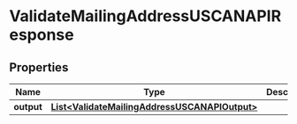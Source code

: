 
# ValidateMailingAddressUSCANAPIResponse

## Properties
Name | Type | Description | Notes
------------ | ------------- | ------------- | -------------
**output** | [**List&lt;ValidateMailingAddressUSCANAPIOutput&gt;**](ValidateMailingAddressUSCANAPIOutput.md) |  |  [optional]



